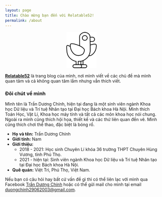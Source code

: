 ```yaml
---
layout: page
title: Chào mừng bạn đến với Relatable52!
permalink: /about
---
```


<p align="center">
	<img src="assets/img/bird.png" alt="Hello bird" width="20%">
</p>

[**Relatable52**](https://relatable52.github.io/) là trang blog của mình, nơi mình viết về các chủ đề mà mình quan tâm và cả không quan tâm lắm nhưng vẫn thích viết.

### Đôi chút về mình

Mình tên là Trần Dương Chính, hiện tại đang là một sinh viên ngành Khoa học Dữ liệu và Trí tuệ Nhân tạo tại Đại học Bách khoa Hà Nội. Mình thích Toán Học, Vật Lí, Khoa học máy tính và tất cả các môn khoa học nói chung. Ngoài ra mình cũng thích hội họa, thiết kế và các thứ liên quan đến vẽ. Mình cũng thích chơi thể thao, đặc biệt là bóng rổ.

* **Họ và tên:** Trần Dương Chính
* **Giới tính:** Nam
* **Giới thiệu:**
	* 2018 - 2021: Học sinh Chuyên Lí khóa 36 trường THPT Chuyên Hùng Vương, tỉnh Phú Thọ.
	* 2021 - hiện tại: Sinh viên ngành Khoa học Dữ liệu và Trí tuệ Nhân tạo tại Đại học Bách khoa Hà Nội.
* **Quê quán:** Việt Trì, Phú Thọ, Việt Nam.

Nếu bạn có câu hỏi hay bất cứ vấn đề gì thì có thể liên lạc với mình qua Facebook [Trần Dương Chính](https://www.facebook.com/profile.php?id=100027499011118) hoặc có thể gửi mail cho mình tại email [duongchinh29062003@gmail.com](mailto:duongchinh29062003@gmail.com).
